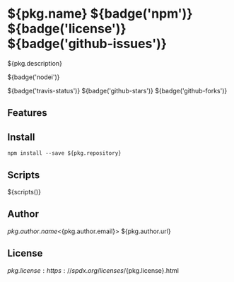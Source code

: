 # ${pkg.name} ${badge('npm')} ${badge('license')} ${badge('github-issues')}

${pkg.description}

${badge('nodei')}

${badge('travis-status')}
${badge('github-stars')}
${badge('github-forks')}


## Features


## Install

`npm install --save ${pkg.repository}`


## Scripts

${scripts()}


## Author

${pkg.author.name} <${pkg.author.email}> ${pkg.author.url}

## License

${pkg.license} : https://spdx.org/licenses/${pkg.license}.html

